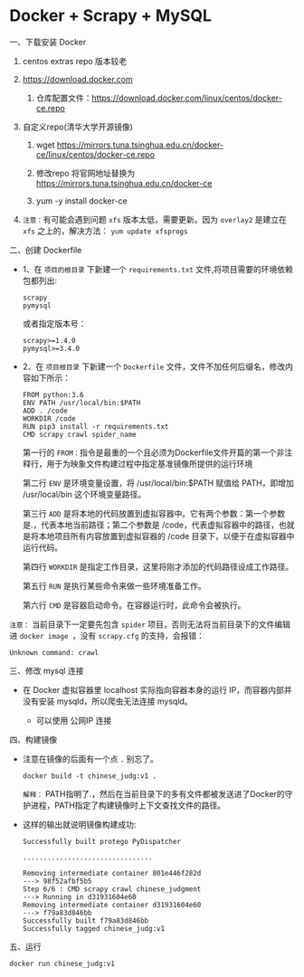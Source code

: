 # Docker + Scrapy + MySQL

一、下载安装 Docker

1. centos extras repo 版本较老

2. https://download.docker.com

    1. 仓库配置文件：https://download.docker.com/linux/centos/docker-ce.repo

3. 自定义repo(清华大学开源镜像)
    
    1. wget https://mirrors.tuna.tsinghua.edu.cn/docker-ce/linux/centos/docker-ce.repo
    
    2. 修改repo 将官网地址替换为 https://mirrors.tuna.tsinghua.edu.cn/docker-ce
    
    3. yum -y install docker-ce

4. `注意：`有可能会遇到问题 `xfs` 版本太低，需要更新。因为 `overlay2` 是建立在 `xfs` 之上的，解决方法： `yum update xfsprogs`


二、创建 Dockerfile

*   1、在 `项目的根目录` 下新建一个 `requirements.txt` 文件,将项目需要的环境依赖包都列出:

        scrapy
        pymysql


    或者指定版本号：

        scrapy>=1.4.0
        pymysql>=3.4.0


*   2、在 `项目根目录` 下新建一个 `Dockerfile` 文件，文件不加任何后缀名，修改内容如下所示：

        
        FROM python:3.6
        ENV PATH /usr/local/bin:$PATH
        ADD . /code
        WORKDIR /code
        RUN pip3 install -r requirements.txt
        CMD scrapy crawl spider_name

    第一行的 `FROM：`指令是最重的一个且必须为Dockerfile文件开篇的第一个非注释行，用于为映象文件构建过程中指定基准镜像所提供的运行环境
    
    第二行 `ENV` 是环境变量设置，将 /usr/local/bin:$PATH 赋值给 PATH，即增加 /usr/local/bin 这个环境变量路径。

    第三行 `ADD` 是将本地的代码放置到虚拟容器中。它有两个参数：第一个参数是.，代表本地当前路径；第二个参数是 /code，代表虚拟容器中的路径，也就是将本地项目所有内容放置到虚拟容器的 /code 目录下，以便于在虚拟容器中运行代码。

    第四行 `WORKDIR` 是指定工作目录，这里将刚才添加的代码路径设成工作路径。

    第五行 `RUN` 是执行某些命令来做一些环境准备工作。

    第六行 `CMD` 是容器启动命令。在容器运行时，此命令会被执行。

`注意：` 当前目录下一定要先包含 `spider` 项目，否则无法将当前目录下的文件编辑进 `docker image `，没有 `scrapy.cfg` 的支持，会报错：

    Unknown command: crawl

三、修改 mysql 连接

*   在 Docker 虚拟容器里 localhost 实际指向容器本身的运行 IP，而容器内部并没有安装 mysqld，所以爬虫无法连接 mysqld。

    *   可以使用 公网IP 连接



四、构建镜像

*   注意在镜像的后面有一个点 `.` 别忘了。

        docker build -t chinese_judg:v1 .

    `解释：` PATH指明了.，然后在当前目录下的多有文件都被发送进了Docker的守护进程，PATH指定了构建镜像时上下文查找文件的路径。

*   这样的输出就说明镜像构建成功:

        Successfully built protego PyDispatcher
        
        ................................

        Removing intermediate container 801e446f282d
        ---> 98f52afbf5b5
        Step 6/6 : CMD scrapy crawl chinese_judgment
        ---> Running in d31931604e60
        Removing intermediate container d31931604e60
        ---> f79a83d846bb
        Successfully built f79a83d846bb
        Successfully tagged chinese_judg:v1


五、运行

    docker run chinese_judg:v1


